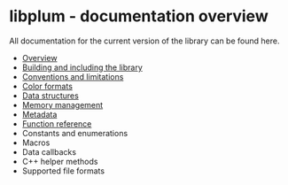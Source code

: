# libplum - documentation overview

All documentation for the current version of the library can be found here.

- [Overview](overview.md)
- [Building and including the library](building.md)
- [Conventions and limitations](conventions.md)
- [Color formats](colors.md)
- [Data structures](structs.md)
- [Memory management](memory.md)
- [Metadata](metadata.md)
- [Function reference](functions.md)
- Constants and enumerations
- Macros
- Data callbacks
- C++ helper methods
- Supported file formats
